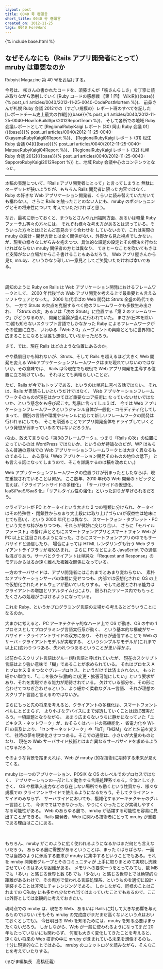```yaml
---
layout: post
title: 0040 号 巻頭言
short_title: 0040 号 巻頭言
created_on: 2012-11-25
tags: 0040 ForeWord
---
```

{% include base.html %}


## なぜそんなにも（Rails アプリ開発者にとって）mruby は重要なのか

Rubyist Magazine 第 40 号をお届けする。

今号は、
咳さんの書かれたコードを、須藤さんが「咳さんらしさ」を丁寧に読み取りながら添削していく
[Ruby コードの感想戦 【第 1 回】 WikiR]({{base}}{% post_url articles/0040/2012-11-25-0040-CodePostMortem %})、
前鼻さんが札幌 Ruby 会議 2012での（すごい規模の）レポート班のすべてを記した
[レポートチーム史上最大の作戦]({{base}}{% post_url articles/0040/2012-11-25-0040-HowToBuildSprk2012ReportTeam %})、
そして各所での地域 Ruby 会議レポートとして
[RegionalRubyKaigi レポート (30) 岡山 Ruby 会議 01]({{base}}{% post_url articles/0040/2012-11-25-0040-OkayamaRubyKaigi01Report %})、
[RegionalRubyKaigi レポート (31) 松江 Ruby 会議 04]({{base}}{% post_url articles/0040/2012-11-25-0040-MatsueRubyKaigi04Report %})、
[RegionalRubyKaigi レポート (32) 札幌 Ruby 会議 2012]({{base}}{% post_url articles/0040/2012-11-25-0040-SapporoRubyKaigi2012Report %})
と、地域 Ruby 会議中心のコンテンツとなった。

----

本稿の表題について、「Rails アプリ開発者にとって」と言ってしまうと
無駄にターゲットが狭いようだが、もちろん Rails 開発者に限った内容ではなく、
Ruby の好きな Web アプリケーション開発者、くらいに読み替えていただいても構わない。
さらに Rails を触ったことのない人にも、mruby のポジショニングとその将来性について
考えていただければと思う。

なお、最初に断っておくと、まつもとさんや九州福岡方面、あるいは軽量 Ruby フォーラム等々の方々には、
それぞれ様々な考え方があるとは思っている。そういった方々とはほとんど意見のすり合わせを
していないので、これは実際の mruby の設計・開発方針とは全く関係がない、外野から見た視点でしかない。
が、現実の様々なしがらみを抱えつつ、具体的な課題の設定とその解決を行わなければならない mruby 関係者の方とは異なり、
てきとーなことを吹いてもさほど支障がない立場だからこそ書けることもあるだろう。
Web アプリ屋さんから見た mruby、というかなり珍しい一意見としてご笑覧いただければ幸いである。

　

周知のように Ruby on Rails は Web アプリケーション開発におけるフレームワークとして、
2000 年代後半の Web アプリ開発を考える上で最重要とも言えるソフトウェアとなった。
2000 年代半ばの Web 開発は Struts 全盛の時代であり、
一方で Struts の欠点を克服するべく他のフレームワークも多数生み出され、
「Struts の次」あるいは「次の Struts」に位置する「第 2 のフレームワーク」がどうなるのか、
開発と議論が盛んに行われていた。
まさか(日本を除いて)誰も知らないスクリプト言語でしかなかった Ruby によるフレームワークがその位置に立ち、
いわゆる「Web 2.0」ムーブメントの興隆とともに世界的に広まることになるとは誰も想像していなかっただろう。

さて、では、現在 Rails はどのような位置にあるのか。

やや贔屓目かも知れないが、Struts、そして Rails を超えるほど大きく Web 開発を変える
Webアプリケーションフレームワークはまだ現れていないのではないか。その意味では、
Rails は今現在でも現役で Web アプリ開発を主導する位置に立ち続けている。
それはとても素晴らしいことだ。

ただ、Rails が今でもトップである、というのは単純に喜べる話ではない。
それは、Rails が素晴らしいというだけではなく、
Web アプリケーションフレームワークそのものが現在はかつてほど重要なコア技術に
なっていないせいではないか、という懸念をも呼び起こす。乱暴に言ってしまえば、
今では Web アプリケーションフレームワークというジャンル自体が一般化・コモディティ化してしまって、
個別の言語や環境やジャンルに応じて新しいフレームワークの開発は行われるにしても、
そこを頑張ることでアプリ開発全体をドライブしていくという発想が弱まっているのではないだろうか。

(なお、敢えて言うなら「第3のフレームワーク」、つまり「Rails の次」の位置に立っているのは
WordPress ではないか、というのが持論なのだが、WP はもちろん普通の意味での Web アプリケーションフレームワークとは大きく異なるものであるし、
ある意味「Web アプリケーション開発そのものの地位の低下」
とも言える話になってしまうので、そこを詳説するのは稿を改めたい。)

Web アプリケーションフレームワークの位置づけが弱まったとしたならば、現在重視されていることは何か。
ここ数年、2010 年代の Web 開発のトピックと言えば、「クライアントサイドの多様化」
「サーバサイドの仮想化、IaaS/PaaS/SaaS 化」「リアルタイム性の強化」といった辺りが挙げられるだろう。

クライアントが PC とケータイという大きな 2 つの種類に分けられ、ケータイはその特殊性・
閉鎖性からあまり大上段には取り上げづらい(が収益性は地味にとても高い)、という 2000 年代とは異なり、
スマートフォン・タブレット・PC という大きな枠がありつつも、それらが微妙に交じり合い、
さらに「モバイルファースト」の掛け声とともにスマートフォンアプリとスマートフォン Web が
PC 以上に注目されるようになった。さらにスマートフォンアプリの中でもサーバサイドと通信したり、
場合によっては HTML レンダリングも行う Web クライアントライブラリが埋め込まれ、
さらに PC などによる JavaScript での通信も混ざりあう。サーバとクライアントは単純な
「Request and Response」のモデルからはるか遠く離れた複雑な関係になっている。

一方のサーバサイドは、アプリ開発者にはこれまでとあまり変わらない、
素朴なアプリケーションサーバの体裁に見せつつも、内部では仮想化された OS の上で仮想化されたミドルウェアが動いていたりする。
そして必要とされる能力はクライアントの増加とリアルタイム化により、
限られたリソース内でももっとたくさんの処理がさばけるようになっている。

これを Ruby、というかプログラミング言語の立場から考えるとどういうことになるのか。

大まかに考えると、PC アーキテクチャ的なハード上で OS が動き、OS の中の 1 プロセスとしてプログラミング言語実行系が動く、
という基本的な構成がサーバサイド・クライアントサイドの双方にあり、
それらが通信することで Web のサーバ・クライアントモデルが実現する、
というシンプルなモデルが(これまで以上に)変わりつつある、失われつつあるということが思い浮かぶ。

以前からスクリプト言語はグルー(糊)言語と呼ばれていたが、
現在のスクリプト言語はより強い意味で「糊」であることが求められている。
それはプロセス A とプロセス B をつなぐグループロセス、というだけでは済まされない。
もっと細かい単位で、「ここを後から(動的に)変更・拡張可能にしたい」という要求があり、それを実現できる能力が期待されている。
欠けている部分を、その形に合わせてつなぎ合わせるという、より細かく柔軟なグルー言語、
それが理想のスクリプト言語と言えるのではないか。

さらにもっと先の将来を考えると、クライアントの多様化は、スマートフォンレベルにとどまらず、
より小さなデバイスにまで浸透していくことはほぼ確実だろう。一頃話題となりながら、
あまり広まらないうちに静かになっていた「ユビキタス・ネットワーク」が、おそらくはハードの高機能化・
省電力化や Wi-Fi の普及により、「センサーネットワーク」や「IoT」「M2M」などと名前を変えて、
往時の夢を現実化させつつある。そこでの通信は、小さいが大量のものとなり、
現在の Web サーバサイド技術とはまた異なるサーバサイドを求めるようになるだろう。

そのような背景を踏まえれば、Web が mruby (的な技術)に期待する未来が見えてくる。

mruby は一つのアプリケーション、POSIX な OS のレベルでのプロセスではなく、
アプリケーションの一部として動作する言語処理系である。全体として小さく、
OS や標準入出力などの存在しない場所でも動くという性質から、様々な規模での
クライアントサイドで使えるようになるだろう。そしてクライアントサイドのみならず、
サーバサイドにおいても、複雑化するアーキテクチャのグルー言語として、
今までではできなかった、やりにくかったことが実現しやすくなる可能性がある。
Web のあらゆる層で、mruby が活躍する可能性を容易に見出すことができる。
Rails 開発者、Web に関わる技術者にとって mruby が重要である理由はここにある。

　

もちろん、mruby がこのように広く使われるようになるかはまだ何とも言えないだろう。
あらゆる層に需要があるということは、まったくばらばらな、一面では当然のように矛盾する要求が
mruby に集中するということでもある。それを mruby 開発者グループとそのコミュニティが
上手に取りまとめて実現し洗練させていくのは多大な困難がある。
メモリへの要求一つをとってみても、数 MB でも「多い」と感じる世界と数 GB でも「少ない」と感じる世界とでは絶望的な距離があるわけで、その両方で使われる言語処理系、というものを適切に設計・実装することは非常にチャレンジングである。
しかしながら、同様のことはこれまでの CRuby にも多かれ少なかれ当てはまっていたことでもあるので、ここは外野としては楽観的に考えておきたい。

現時点での mruby は、現在の Web、あるいは Rails に対して大きな影響を与えるものではない
(そもそも mruby の完成度がまだまだ高くないという点はおいておくとしても)。
今日明日の Web を知るためには、mruby を知る必要はまったくないだろう。
しかしながら、Web が一般に使われるようになってまだ 20 年もたっていないにも関わらず、
何度も大きく変化してきたことを考えると、遠くない将来の Web 技術の中に
mruby が含まれている未来を想像するのも、十分に現実的なことではある。
mruby のコミットログを読みながら、そんなことを考えていたりする。

(るびま編集長　高橋征義)


